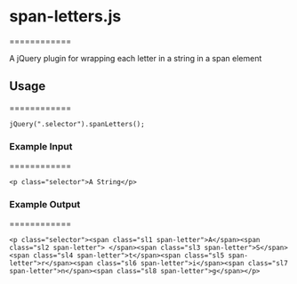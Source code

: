 <h1>span-letters.js</h1>============

A jQuery plugin for wrapping each letter in a string in a span element

<h2>Usage</h2>============

```
jQuery(".selector").spanLetters();
```

<h3>Example Input</h3>============

```
<p class="selector">A String</p>
```

<h3>Example Output</h3>============

```
<p class="selector"><span class="sl1 span-letter">A</span><span class="sl2 span-letter"> </span><span class="sl3 span-letter">S</span><span class="sl4 span-letter">t</span><span class="sl5 span-letter">r</span><span class="sl6 span-letter">i</span><span class="sl7 span-letter">n</span><span class="sl8 span-letter">g</span></p>
```
